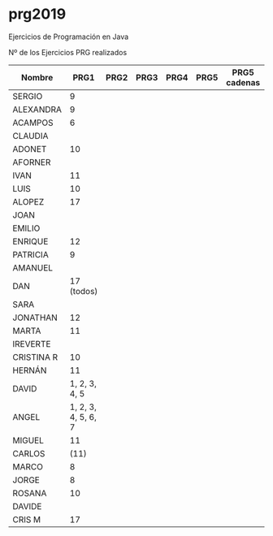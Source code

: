 # prg2019
Ejercicios de Programación en Java

Nº de los Ejercicios PRG realizados

| Nombre    | PRG1 | PRG2 | PRG3 | PRG4 | PRG5 | PRG5 cadenas| PRG6 | PRG7 | PRG8 |
| ------    | ---- | ---- | ---- | ---- | ---- | ----------- | ---- | ---- | ---- |
| SERGIO    | 9    |      |      |      |      |             |      |      |      |
| ALEXANDRA | 9    |      |      |      |      |             |      |      |      |
| ACAMPOS   | 6    |      |      |      |      |             |      |      |      |
| CLAUDIA   |      |      |      |      |      |             |      |      |      |
| ADONET    | 10   |      |      |      |      |             |      |      |      |
| AFORNER |        |      |      |      |      |             |      |      |      |
| IVAN |      11   |      |      |      |      |             |      |      |      |
| LUIS |      10   |      |      |      |      |             |      |      |      |
| ALOPEZ |    17   |      |      |      |      |             |      |      |      |
| JOAN |           |      |      |      |      |             |      |      |      |
| EMILIO |         |      |      |      |      |             |      |      |      |
| ENRIQUE | 12     |      |      |      |      |             |      |      |      |
| PATRICIA |   9   |      |      |      |      |             |      |      |      |
| AMANUEL |        |      |      |      |      |             |      |      |      |
| DAN |17 (todos)  |      |      |      |      |             |      |      |      |
| SARA |           |      |      |      |      |             |      |      |      |
| JONATHAN | 12    |      |      |      |      |             |      |      |      |
| MARTA |  11      |      |      |      |      |             |      |      |      |
| IREVERTE |       |      |      |      |      |             |      |      |      |
| CRISTINA R | 10  |      |      |      |      |             |      |      |      |
| HERNÁN |11|      |      |      |      |             |      |      |      |
| DAVID |1, 2, 3, 4, 5  |      |      |      |      |             |      |      |      |
| ANGEL |1, 2, 3, 4, 5, 6, 7  |      |      |      |      |             |      |      |      |
| MIGUEL |   11   |      |      |      |      |             |      |      |      |
| CARLOS | (11)    |      |      |      |      |             |      |      |      |
| MARCO |   8     |      |      |      |      |             |      |      |      |
| JORGE |   8     |      |      |      |      |             |      |      |      |
| ROSANA |  10    |      |      |      |      |             |      |      |      |
| DAVIDE |        |      |      |      |      |             |      |      |      |
| CRIS M   | 17   |      |      |      |      |             |      |      |      |

